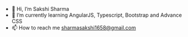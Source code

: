- 👋 Hi, I’m Sakshi Sharma
- 🌱 I’m currently learning AngularJS, Typescript, Bootstrap and Advance CSS
- 📫 How to reach me sharmasakshi1658@gmail.com

<!---
sakshi1658/sakshi1658 is a ✨ special ✨ repository because its `README.md` (this file) appears on your GitHub profile.
You can click the Preview link to take a look at your changes.
--->
